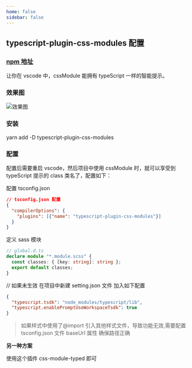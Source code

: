 ```yaml
---
home: false
sidebar: false
---
```


## typescript-plugin-css-modules 配置

### [npm 地址](https://www.npmjs.com/package/typescript-plugin-css-modules)

让你在 vscode 中，cssModule 能拥有 typeScript 一样的智能提示。

### 效果图

![效果图](https://img-blog.csdnimg.cn/b69dd09a2f2542a99474413e0c38aa29.gif#pic_center)

### 安装

yarn add -D typescript-plugin-css-modules

### 配置

配置后需要重启 vscode，然后项目中使用 cssModule 时，就可以享受到 typeScript 提示的 class 类名了，配置如下：

配置 tsconfig.json

```JSON
// tsconfig.json 配置
{
  "compilerOptions": {
    "plugins": [{"name": "typescript-plugin-css-modules"}]
  }
}

```

定义 sass 模块

```ts
// global.d.ts
declare module "*.module.scss" {
  const classes: { [key: string]: string };
  export default classes;
}
```

// 如果未生效 在项目中新建 setting.json 文件 加入如下配置

```JSON .vscode settings.json
{
  "typescript.tsdk": "node_modules/typescript/lib",
  "typescript.enablePromptUseWorkspaceTsdk": true
}

```

> 如果样式中使用了@import 引入其他样式文件，导致功能无效,需要配置 tsconfig.json 文件 baseUrl 属性 确保路径正确

**另一种方案**

使用这个插件 css-module-typed 即可
